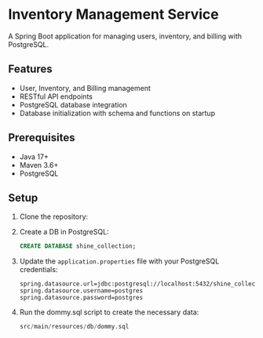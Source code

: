 # Inventory Management Service 

A Spring Boot application for managing users, inventory, and billing with PostgreSQL.

## Features

- User, Inventory, and Billing management
- RESTful API endpoints
- PostgreSQL database integration
- Database initialization with schema and functions on startup

## Prerequisites

- Java 17+
- Maven 3.6+
- PostgreSQL

## Setup

1. Clone the repository:
2. Create a DB in PostgreSQL:
   ```sql
   CREATE DATABASE shine_collection;
   ```
   
3. Update the `application.properties` file with your PostgreSQL credentials:
   ```properties
   spring.datasource.url=jdbc:postgresql://localhost:5432/shine_collection
   spring.datasource.username=postgres
   spring.datasource.password=postgres
   ```
4. Run the dommy.sql script to create the necessary data:
   ```sql
   src/main/resources/db/dommy.sql
   ```

